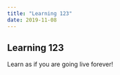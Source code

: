 ```yaml
---
title: "Learning 123"
date: 2019-11-08
---
```


## Learning 123
Learn as if you are going live forever!
